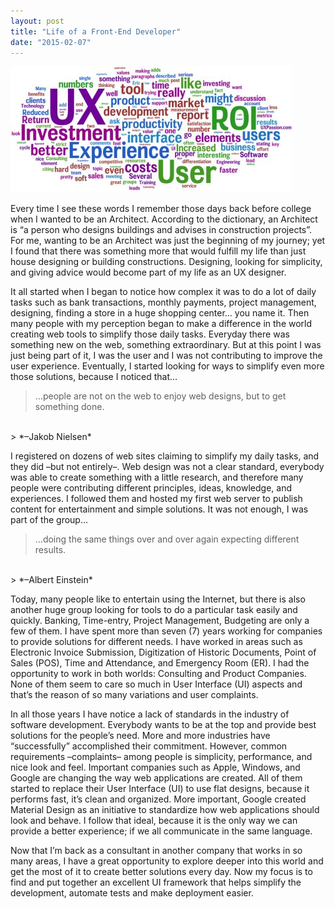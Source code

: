```yaml
---
layout: post
title: "Life of a Front-End Developer"
date: "2015-02-07"
---
```


![Mind Map](/assets/posts/2016-02-07/image1.jpg)

Every time I see these words I remember those days back before college when I wanted to be an Architect. According to the dictionary, an Architect is “a person who designs buildings and advises in construction projects”. For me, wanting to be an Architect was just the beginning of my journey; yet I found that there was something more that would fulfill my life than just house designing or building constructions. Designing, looking for simplicity, and giving advice would become part of my life as an UX designer.

<!--more-->

It all started when I began to notice how complex it was to do a lot of daily tasks such as bank transactions, monthly payments, project management, designing, finding a store in a huge shopping center… you name it. Then many people with my perception began to make a difference in the world creating web tools to simplify those daily tasks. Everyday there was something new on the web, something extraordinary. But at this point I was just being part of it, I was the user and I was not contributing to improve the user experience. Eventually, I started looking for ways to simplify even more those solutions, because I noticed that…

> …people are not on the web to enjoy web designs, but to get something done.
<br/>
> *–Jakob Nielsen*

I registered on dozens of web sites claiming to simplify my daily tasks, and they did –but not entirely–. Web design was not a clear standard, everybody was able to create something with a little research, and therefore many people were contributing different principles, ideas, knowledge, and experiences. I followed them and hosted my first web server to publish content for entertainment and simple solutions. It was not enough, I was part of the group…

> …doing the same things over and over again expecting different results.
<br/>
> *–Albert Einstein*

Today, many people like to entertain using the Internet, but there is also another huge group looking for tools to do a particular task easily and quickly. Banking, Time-entry, Project Management, Budgeting are only a few of them. I have spent more than seven (7) years working for companies to provide solutions for different needs. I have worked in areas such as Electronic Invoice Submission, Digitization of Historic Documents, Point of Sales (POS), Time and Attendance, and Emergency Room (ER). I had the opportunity to work in both worlds: Consulting and Product Companies. None of them seem to care so much in User Interface (UI) aspects and that’s the reason of so many variations and user complaints.

In all those years I have notice a lack of standards in the industry of software development. Everybody wants to be at the top and provide best solutions for the people’s need. More and more industries have “successfully” accomplished their commitment. However, common requirements –complaints– among people is simplicity, performance, and nice look and feel. Important companies such as Apple, Windows, and Google are changing the way web applications are created. All of them started to replace their User Interface (UI) to use flat designs, because it performs fast, it’s clean and organized. More important, Google created Material Design as an initiative to standardize how web applications should look and behave. I follow that ideal, because it is the only way we can provide a better experience; if we all communicate in the same language.

Now that I’m back as a consultant in another company that works in so many areas, I have a great opportunity to explore deeper into this world and get the most of it to create better solutions every day. Now my focus is to find and put together an excellent UI framework that helps simplify the development, automate tests and make deployment easier.
